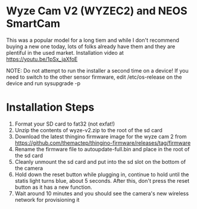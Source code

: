 # Wyze Cam V2 (WYZEC2) and NEOS SmartCam

This was a popular model for a long tiem and while I don't recommend buying a new one today, lots of folks already have them and they are plentiful in the used market.
Installation video at https://youtu.be/1pSx_jaXfoE

NOTE: Do not attempt to run the installer a second time on a device! If you need to switch to the other sensor firmware, edit /etc/os-release on the device and run sysupgrade -p


# Installation Steps

1. Format your SD card to fat32 (not exfat!)
2. Unzip the contents of wyze-v2.zip to the root of the sd card
3. Download the latest thingino firmware image for the wyze cam 2 from https://github.com/themactep/thingino-firmware/releases/tag/firmware 
4. Rename the firmware file to autoupdate-full.bin and place in the root of the sd card
5. Cleanly unmount the sd card and put into the sd slot on the bottom of the camera
6. Hold down the reset button while plugging in, continue to hold until the statis light turns blue, about 5 seconds. After this, don't press the reset button as it has a new function.
7. Wait around 10 minutes and you should see the camera's new wireless network for provisioning it

